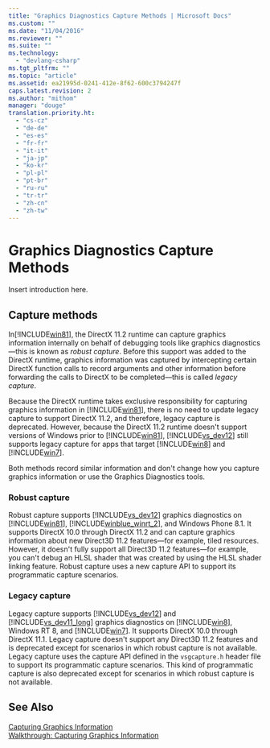 ```yaml
---
title: "Graphics Diagnostics Capture Methods | Microsoft Docs"
ms.custom: ""
ms.date: "11/04/2016"
ms.reviewer: ""
ms.suite: ""
ms.technology: 
  - "devlang-csharp"
ms.tgt_pltfrm: ""
ms.topic: "article"
ms.assetid: ea21995d-0241-412e-8f62-600c3794247f
caps.latest.revision: 2
ms.author: "mithom"
manager: "douge"
translation.priority.ht: 
  - "cs-cz"
  - "de-de"
  - "es-es"
  - "fr-fr"
  - "it-it"
  - "ja-jp"
  - "ko-kr"
  - "pl-pl"
  - "pt-br"
  - "ru-ru"
  - "tr-tr"
  - "zh-cn"
  - "zh-tw"
---
```

# Graphics Diagnostics Capture Methods
Insert introduction here.  
  
## Capture methods  
 In[!INCLUDE[win81](../debugger/includes/win81_md.md)], the DirectX 11.2 runtime can capture graphics information internally on behalf of debugging tools like graphics diagnostics—this is known as *robust capture*. Before this support was added to the DirectX runtime, graphics information was captured by intercepting certain DirectX function calls to record arguments and other information before forwarding the calls to DirectX to be completed—this is called *legacy capture*.  
  
 Because the DirectX runtime takes exclusive responsibility for capturing graphics information in [!INCLUDE[win81](../debugger/includes/win81_md.md)], there is no need to update legacy capture to support DirectX 11.2, and therefore, legacy capture is deprecated. However, because the DirectX 11.2 runtime doesn't support versions of Windows prior to [!INCLUDE[win81](../debugger/includes/win81_md.md)], [!INCLUDE[vs_dev12](../extensibility/includes/vs_dev12_md.md)] still supports legacy capture for apps that target [!INCLUDE[win8](../debugger/includes/win8_md.md)] and [!INCLUDE[win7](../debugger/includes/win7_md.md)].  
  
 Both methods record similar information and don't change how you capture graphics information or use the Graphics Diagnostics tools.  
  
### Robust capture  
 Robust capture supports [!INCLUDE[vs_dev12](../extensibility/includes/vs_dev12_md.md)] graphics diagnostics on [!INCLUDE[win81](../debugger/includes/win81_md.md)], [!INCLUDE[winblue_winrt_2](../debugger/includes/winblue_winrt_2_md.md)], and Windows Phone 8.1. It supports DirectX 10.0 through DirectX 11.2 and can capture graphics information about new Direct3D 11.2 features—for example, tiled resources. However, it doesn't fully support all Direct3D 11.2 features—for example, you can't debug an HLSL shader that was created by using the HLSL shader linking feature. Robust capture uses a new capture API to support its programmatic capture scenarios.  
  
### Legacy capture  
 Legacy capture supports [!INCLUDE[vs_dev12](../extensibility/includes/vs_dev12_md.md)] and [!INCLUDE[vs_dev11_long](../data-tools/includes/vs_dev11_long_md.md)] graphics diagnostics on [!INCLUDE[win8](../debugger/includes/win8_md.md)], Windows RT 8, and [!INCLUDE[win7](../debugger/includes/win7_md.md)]. It supports DirectX 10.0 through DirectX 11.1. Legacy capture doesn't support any Direct3D 11.2 features and is deprecated except for scenarios in which robust capture is not available. Legacy capture uses the capture API defined in the `vsgcapture.h` header file to support its programmatic capture scenarios. This kind of programmatic capture is also deprecated except for scenarios in which robust capture is not available.  
  
## See Also  
 [Capturing Graphics Information](../debugger/capturing-graphics-information.md)   
 [Walkthrough: Capturing Graphics Information](../debugger/walkthrough-capturing-graphics-information.md)